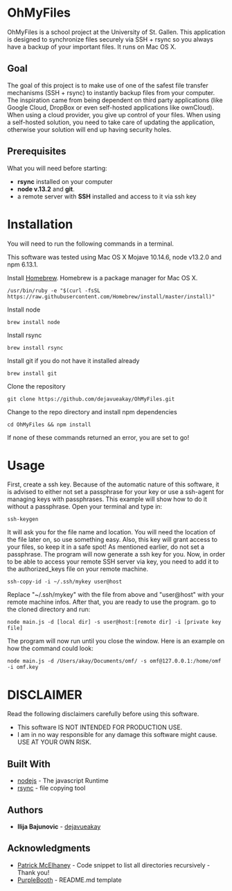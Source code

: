# OhMyFiles

OhMyFiles is a school project at the University of St. Gallen. This application is designed to synchronize files securely via SSH + rsync so you always have a backup of your important files. It runs on Mac OS X.


## Goal

The goal of this project is to make use of one of the safest file transfer mechanisms (SSH + rsync) to instantly backup files from your computer. The inspiration came from being dependent on third party applications (like Google Cloud, DropBox or even self-hosted applications like ownCloud). When using a cloud provider, you give up control of your files. When using a self-hosted solution, you need to take care of updating the application, otherwise your solution will end up having security holes.

## Prerequisites

What you will need before starting:

* **rsync** installed on your computer
* **node v.13.2** and **git**.
* a remote server with **SSH** installed and access to it via ssh key

# Installation


You will need to run the following commands in a terminal.


This software was tested using Mac OS X Mojave 10.14.6, node v13.2.0 and npm 6.13.1.

Install [Homebrew](https://brew.sh/). Homebrew is a package manager for Mac OS X.

```
/usr/bin/ruby -e "$(curl -fsSL https://raw.githubusercontent.com/Homebrew/install/master/install)"
``` 

Install node

```
brew install node
```

Install rsync

```
brew install rsync
```

Install git if you do not have it installed already

```
brew install git
```

Clone the repository

```
git clone https://github.com/dejavueakay/OhMyFiles.git
```

Change to the repo directory and install npm dependencies

```
cd OhMyFiles && npm install
```

If none of these commands returned an error, you are set to go!


# Usage


First, create a ssh key. Because of the automatic nature of this software, it is advised to either not set a passphrase for your key or use a ssh-agent for managing keys with passphrases. This example will show how to do it without a passphrase.
Open your terminal and type in:
```
ssh-keygen
```

It will ask you for the file name and location. You will need the location of the file later on, so use something easy. Also, this key will grant access to your files, so keep it in a safe spot! As mentioned earlier, do not set a passphrase. The program will now generate a ssh key for you. Now, in order to be able to access your remote SSH server via key, you need to add it to the authorized_keys file on your remote machine.
```
ssh-copy-id -i ~/.ssh/mykey user@host
```

Replace "~/.ssh/mykey" with the file from above and "user@host" with your remote machine infos. After that, you are ready to use the program. go to the cloned directory and run:
```
node main.js -d [local dir] -s user@host:[remote dir] -i [private key file]
```

The program will now run until you close the window. Here is an example on how the command could look:
```
node main.js -d /Users/akay/Documents/omf/ -s omf@127.0.0.1:/home/omf -i omf.key
```




# DISCLAIMER

Read the following disclaimers carefully before using this software.

* This software IS NOT INTENDED FOR PRODUCTION USE. 
* I am in no way responsible for any damage this software might cause. USE AT YOUR OWN RISK.

## Built With

* [nodejs](https://nodejs.org/en/) - The javascript Runtime
* [rsync](https://linux.die.net/man/1/rsync) - file copying tool



## Authors

* **Ilija Bajunovic** - [dejavueakay](https://github.com/dejavueakay)


## Acknowledgments

* [Patrick McElhaney](https://stackoverflow.com/a/40896897) - Code snippet to list all directories recursively - Thank you!
* [PurpleBooth](https://gist.github.com/PurpleBooth/109311bb0361f32d87a2) - README.md template